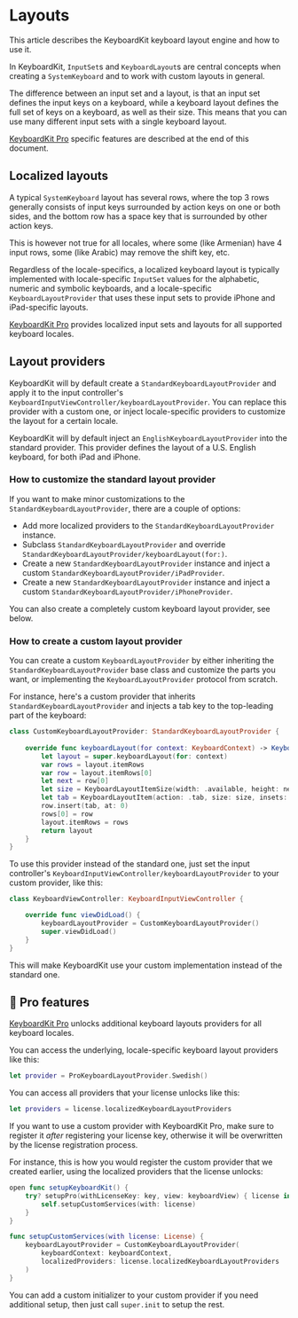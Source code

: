 # Layouts

This article describes the KeyboardKit keyboard layout engine and how to use it. 

In KeyboardKit, ``InputSet``s and ``KeyboardLayout``s are central concepts when creating a ``SystemKeyboard`` and to work with custom layouts in general.

The difference between an input set and a layout, is that an input set defines the input keys on a keyboard, while a keyboard layout defines the full set of keys on a keyboard, as well as their size. This means that you can use many different input sets with a single keyboard layout. 

[KeyboardKit Pro][Pro] specific features are described at the end of this document.



## Localized layouts

A typical ``SystemKeyboard`` layout has several rows, where the top 3 rows generally consists of input keys surrounded by action keys on one or both sides, and the bottom row has a space key that is surrounded by other action keys. 

This is however not true for all locales, where some (like Armenian) have 4 input rows, some (like Arabic) may remove the shift key, etc.

Regardless of the locale-specifics, a localized keyboard layout is typically implemented with locale-specific ``InputSet`` values for the alphabetic, numeric and symbolic keyboards, and a locale-specific ``KeyboardLayoutProvider`` that uses these input sets to provide iPhone and iPad-specific layouts. 

[KeyboardKit Pro][Pro] provides localized input sets and layouts for all supported keyboard locales.



## Layout providers

KeyboardKit will by default create a ``StandardKeyboardLayoutProvider`` and apply it to the input controller's ``KeyboardInputViewController/keyboardLayoutProvider``. You can replace this provider with a custom one, or inject locale-specific providers to customize the layout for a certain locale. 

KeyboardKit will by default inject an ``EnglishKeyboardLayoutProvider`` into the standard provider. This provider defines the layout of a U.S. English keyboard, for both iPad and iPhone.


### How to customize the standard layout provider

If you want to make minor customizations to the ``StandardKeyboardLayoutProvider``, there are a couple of options:

* Add more localized providers to the ``StandardKeyboardLayoutProvider`` instance. 
* Subclass ``StandardKeyboardLayoutProvider`` and override ``StandardKeyboardLayoutProvider/keyboardLayout(for:)``.
* Create a new ``StandardKeyboardLayoutProvider`` instance and inject a custom ``StandardKeyboardLayoutProvider/iPadProvider``.
* Create a new ``StandardKeyboardLayoutProvider`` instance and inject a custom ``StandardKeyboardLayoutProvider/iPhoneProvider``.

You can also create a completely custom keyboard layout provider, see below.


### How to create a custom layout provider

You can create a custom ``KeyboardLayoutProvider`` by either inheriting the ``StandardKeyboardLayoutProvider`` base class and customize the parts you want, or implementing the ``KeyboardLayoutProvider`` protocol from scratch.

For instance, here's a custom provider that inherits ``StandardKeyboardLayoutProvider`` and injects a tab key to the top-leading part of the keyboard:

```swift
class CustomKeyboardLayoutProvider: StandardKeyboardLayoutProvider {
    
    override func keyboardLayout(for context: KeyboardContext) -> KeyboardLayout {
        let layout = super.keyboardLayout(for: context)
        var rows = layout.itemRows
        var row = layout.itemRows[0]
        let next = row[0]
        let size = KeyboardLayoutItemSize(width: .available, height: next.size.height)
        let tab = KeyboardLayoutItem(action: .tab, size: size, insets: next.insets)
        row.insert(tab, at: 0)
        rows[0] = row
        layout.itemRows = rows
        return layout
    }
}
```

To use this provider instead of the standard one, just set the input controller's ``KeyboardInputViewController/keyboardLayoutProvider`` to your custom provider, like this:

```swift
class KeyboardViewController: KeyboardInputViewController {

    override func viewDidLoad() {
        keyboardLayoutProvider = CustomKeyboardLayoutProvider()
        super.viewDidLoad()
    }
}
```

This will make KeyboardKit use your custom implementation instead of the standard one.



## 👑 Pro features

[KeyboardKit Pro][Pro] unlocks additional keyboard layouts providers for all keyboard locales.

You can access the underlying, locale-specific keyboard layout providers like this:

```swift
let provider = ProKeyboardLayoutProvider.Swedish()
```

You can access all providers that your license unlocks like this:

```swift
let providers = license.localizedKeyboardLayoutProviders
```

If you want to use a custom provider with KeyboardKit Pro, make sure to register it *after* registering your license key, otherwise it will be overwritten by the license registration process.

For instance, this is how you would register the custom provider that we created earlier, using the localized providers that the license unlocks:

```swift
open func setupKeyboardKit() {
    try? setupPro(withLicenseKey: key, view: keyboardView) { license in
        self.setupCustomServices(with: license)
    }
}

func setupCustomServices(with license: License) {
    keyboardLayoutProvider = CustomKeyboardLayoutProvider(
        keyboardContext: keyboardContext,
        localizedProviders: license.localizedKeyboardLayoutProviders
    )
}
```

You can add a custom initializer to your custom provider if you need additional setup, then just call `super.init` to setup the rest.



[Pro]: https://github.com/KeyboardKit/KeyboardKitPro   
